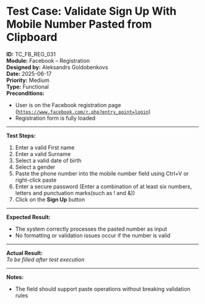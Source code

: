 # Test Case: Validate Sign Up With Mobile Number Pasted from Clipboard

**ID:** TC_FB_REG_031  
**Module:** Facebook – Registration  
**Designed by:** Aleksandrs Goldobenkovs  
**Date:** 2025-06-17  
**Priority:** Medium    
**Type:** Functional  
**Preconditions:**  
- User is on the Facebook registration page  ([`https://www.facebook.com/r.php?entry_point=login`](https://www.facebook.com/r.php?entry_point=login))
- Registration form is fully loaded

---

**Test Steps:**

1. Enter a valid First name
2. Enter a valid Surname
3. Select a valid date of birth
4. Select a gender  
5. Paste the phone number into the mobile number field using Ctrl+V or right-click paste
6. Enter a secure password (Enter a combination of at least six numbers, letters and punctuation marks(such as ! and &))  
7. Click on the **Sign Up** button

---

**Expected Result:**  
- The system correctly processes the pasted number as input
-	No formatting or validation issues occur if the number is valid

---

**Actual Result:**  
_To be filled after test execution_

---

**Notes:**    
- The field should support paste operations without breaking validation rules
